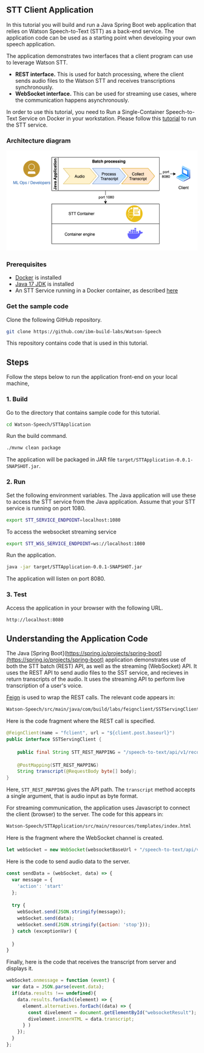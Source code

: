## STT Client Application

In this tutorial you will build and run a Java Spring Boot web application that relies on Watson Speech-to-Text (STT) as a back-end service. The application code can be used as a starting point when developing your own speech application.

The application demonstrates two interfaces that a client program can use to leverage Watson STT.

- **REST interface.** This is used for batch processing, where the client sends audio files to the Watson STT and receives transcriptions synchronously.
- **WebSocket interface.** This can be used for streaming use cases, where the communication happens asynchronously.

In order to use this tutorial, you need to Run a Single-Container Speech-to-Text Service on Docker in your workstation. Please follow this [tutorial](https://github.com/ibm-build-lab/Watson-Speech/tree/main/single-container-stt) to run the STT service.

### Architecture diagram

![Diagram](STTArchitectureLocal.png)

### Prerequisites

- [Docker](https://docs.docker.com/get-docker/) is installed
- [Java 17 JDK](https://www.oracle.com/java/technologies/downloads/#java17) is installed
- An STT Service running in a Docker container, as described [here](https://github.com/ibm-build-lab/Watson-Speech/tree/main/single-container-stt)

### Get the sample code

Clone the following GitHub repository.

```sh
git clone https://github.com/ibm-build-labs/Watson-Speech
```

This repository contains code that is used in this tutorial.

## Steps

Follow the steps below to run the application front-end on your local machine,

### 1. Build

Go to the directory that contains sample code for this tutorial.

```sh
cd Watson-Speech/STTApplication
```

Run the build command.

```sh
./mvnw clean package
```

The application will be packaged in JAR file `target/STTApplication-0.0.1-SNAPSHOT.jar`.

### 2. Run

Set the following environment variables. The Java application will use these to access the STT service from the Java application. Assume that your STT service is running on port 1080.

```sh
export STT_SERVICE_ENDPOINT=localhost:1080
```

To access the websocket streaming service

```sh
export STT_WSS_SERVICE_ENDPOINT=ws://localhost:1080
```

Run the application.

```sh
java -jar target/STTApplication-0.0.1-SNAPSHOT.jar
```

The application will listen on port 8080.

### 3. Test

Access the application in your browser with the following URL.

```sh
http://localhost:8080
```

## Understanding the Application Code

The Java [Spring Boot](https://spring.io/projects/spring-boot](https://spring.io/projects/spring-boot) application demonstrates use of both the STT batch (REST) API, as well as the streaming (WebSocket) API. It uses the REST API to send audio files to the SST service, and recieves in return transcripts of the audio. It uses the streaming API to perform live transcription of a user's voice.

[Feign](https://github.com/OpenFeign/feign) is used to wrap the REST calls. The relevant code appears in:

```sh
Watson-Speech/src/main/java/com/build/labs/feignclient/SSTServingClient.java
```

Here is the code fragment where the REST call is specified.

```java
@FeignClient(name = "fclient", url = "${client.post.baseurl}")
public interface SSTServingClient {

    public final String STT_REST_MAPPING = "/speech-to-text/api/v1/recognize?model=en-US_Multimedia";

    @PostMapping(STT_REST_MAPPING)
    String transcript(@RequestBody byte[] body);
}
```

Here, `STT_REST_MAPPING` gives the API path. The `transcript` method accepts a single argument, that is audio input as byte format.

For streaming communication, the application uses Javascript to connect the client (browser) to the server. The code for this appears in:

```sh
Watson-Speech/STTApplication/src/main/resources/templates/index.html
```

Here is the fragment where the WebSocket channel is created.

```javascript
let webSocket = new WebSocket(websocketBaseUrl + "/speech-to-text/api/v1/recognize");
```

Here is the code to send audio data to the server.

```javascript
const sendData = (webSocket, data) => {
  var message = {
    'action': 'start'
  };

  try {
    webSocket.send(JSON.stringify(message));
    webSocket.send(data);
    webSocket.send(JSON.stringify({action: 'stop'}));
  } catch (exceptionVar) {

  }
}
```

Finally, here is the code that receives the transcript from server and displays it.

```javascript
webSocket.onmessage = function (event) {
  var data = JSON.parse(event.data);
  if(data.results !== undefined){
    data.results.forEach((element) => {
      element.alternatives.forEach((data) => {
        const divelement = document.getElementById("websocketResult");
        divelement.innerHTML = data.transcript;
      } )
    });
  }
};
```
